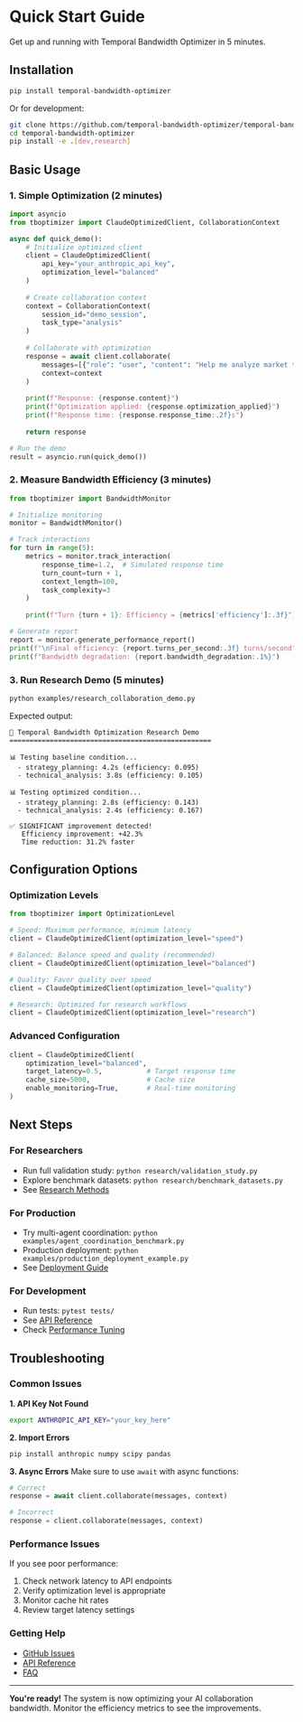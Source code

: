 # Quick Start Guide

Get up and running with Temporal Bandwidth Optimizer in 5 minutes.

## Installation

```bash
pip install temporal-bandwidth-optimizer
```

Or for development:

```bash
git clone https://github.com/temporal-bandwidth-optimizer/temporal-bandwidth-optimizer
cd temporal-bandwidth-optimizer
pip install -e .[dev,research]
```

## Basic Usage

### 1. Simple Optimization (2 minutes)

```python
import asyncio
from tboptimizer import ClaudeOptimizedClient, CollaborationContext

async def quick_demo():
    # Initialize optimized client
    client = ClaudeOptimizedClient(
        api_key="your_anthropic_api_key",
        optimization_level="balanced"
    )
    
    # Create collaboration context
    context = CollaborationContext(
        session_id="demo_session",
        task_type="analysis"
    )
    
    # Collaborate with optimization
    response = await client.collaborate(
        messages=[{"role": "user", "content": "Help me analyze market trends"}],
        context=context
    )
    
    print(f"Response: {response.content}")
    print(f"Optimization applied: {response.optimization_applied}")
    print(f"Response time: {response.response_time:.2f}s")
    
    return response

# Run the demo
result = asyncio.run(quick_demo())
```

### 2. Measure Bandwidth Efficiency (3 minutes)

```python
from tboptimizer import BandwidthMonitor

# Initialize monitoring
monitor = BandwidthMonitor()

# Track interactions
for turn in range(5):
    metrics = monitor.track_interaction(
        response_time=1.2,  # Simulated response time
        turn_count=turn + 1,
        context_length=100,
        task_complexity=3
    )
    
    print(f"Turn {turn + 1}: Efficiency = {metrics['efficiency']:.3f}")

# Generate report
report = monitor.generate_performance_report()
print(f"\nFinal efficiency: {report.turns_per_second:.3f} turns/second")
print(f"Bandwidth degradation: {report.bandwidth_degradation:.1%}")
```

### 3. Run Research Demo (5 minutes)

```bash
python examples/research_collaboration_demo.py
```

Expected output:
```
🔬 Temporal Bandwidth Optimization Research Demo
==================================================

📊 Testing baseline condition...
  - strategy_planning: 4.2s (efficiency: 0.095)
  - technical_analysis: 3.8s (efficiency: 0.105)

📊 Testing optimized condition...  
  - strategy_planning: 2.8s (efficiency: 0.143)
  - technical_analysis: 2.4s (efficiency: 0.167)

✅ SIGNIFICANT improvement detected!
   Efficiency improvement: +42.3%
   Time reduction: 31.2% faster
```

## Configuration Options

### Optimization Levels

```python
from tboptimizer import OptimizationLevel

# Speed: Maximum performance, minimum latency
client = ClaudeOptimizedClient(optimization_level="speed")

# Balanced: Balance speed and quality (recommended)
client = ClaudeOptimizedClient(optimization_level="balanced")

# Quality: Favor quality over speed
client = ClaudeOptimizedClient(optimization_level="quality")

# Research: Optimized for research workflows
client = ClaudeOptimizedClient(optimization_level="research")
```

### Advanced Configuration

```python
client = ClaudeOptimizedClient(
    optimization_level="balanced",
    target_latency=0.5,           # Target response time
    cache_size=5000,              # Cache size
    enable_monitoring=True,       # Real-time monitoring
)
```

## Next Steps

### For Researchers
- Run full validation study: `python research/validation_study.py`
- Explore benchmark datasets: `python research/benchmark_datasets.py`
- See [Research Methods](research_methods.md)

### For Production
- Try multi-agent coordination: `python examples/agent_coordination_benchmark.py`
- Production deployment: `python examples/production_deployment_example.py`
- See [Deployment Guide](deployment_guide.md)

### For Development
- Run tests: `pytest tests/`
- See [API Reference](api_reference.md)
- Check [Performance Tuning](performance_tuning.md)

## Troubleshooting

### Common Issues

**1. API Key Not Found**
```bash
export ANTHROPIC_API_KEY="your_key_here"
```

**2. Import Errors**
```bash
pip install anthropic numpy scipy pandas
```

**3. Async Errors**
Make sure to use `await` with async functions:
```python
# Correct
response = await client.collaborate(messages, context)

# Incorrect  
response = client.collaborate(messages, context)
```

### Performance Issues

If you see poor performance:

1. Check network latency to API endpoints
2. Verify optimization level is appropriate
3. Monitor cache hit rates
4. Review target latency settings

### Getting Help

- [GitHub Issues](https://github.com/temporal-bandwidth-optimizer/temporal-bandwidth-optimizer/issues)
- [API Reference](api_reference.md)
- [FAQ](faq.md)

---

**You're ready!** The system is now optimizing your AI collaboration bandwidth. Monitor the efficiency metrics to see the improvements.